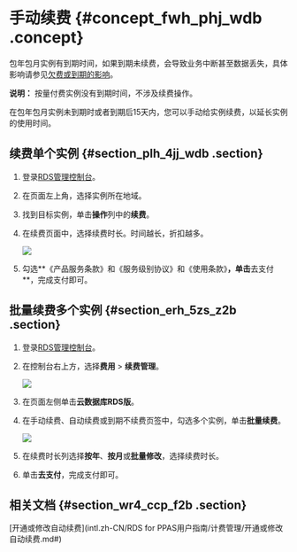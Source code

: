 # 手动续费 {#concept_fwh_phj_wdb .concept}

包年包月实例有到期时间，如果到期未续费，会导致业务中断甚至数据丢失，具体影响请参见[欠费或到期的影响](../intl.zh-CN/产品定价/到期或欠费的影响.md)。

**说明：** 按量付费实例没有到期时间，不涉及续费操作。

在包年包月实例未到期时或者到期后15天内，您可以手动给实例续费，以延长实例的使用时间。

## 续费单个实例 {#section_plh_4jj_wdb .section}

1.  登录[RDS管理控制台](https://rds.console.aliyun.com/)。
2.  在页面左上角，选择实例所在地域。
3.  找到目标实例，单击**操作**列中的**续费**。
4.  在续费页面中，选择续费时长。时间越长，折扣越多。

    ![](http://static-aliyun-doc.oss-cn-hangzhou.aliyuncs.com/assets/img/7889/154458445311150_zh-CN.png)

5.  勾选**《产品服务条款》和《服务级别协议》和《使用条款》**，单击**去支付**，完成支付即可。

## 批量续费多个实例 {#section_erh_5zs_z2b .section}

1.  登录[RDS管理控制台](https://rds.console.aliyun.com/)。
2.  在控制台右上方，选择**费用** \> **续费管理**。

    ![](http://static-aliyun-doc.oss-cn-hangzhou.aliyuncs.com/assets/img/7890/154458445311148_zh-CN.png)

3.  在页面左侧单击**云数据库RDS版**。
4.  在手动续费、自动续费或到期不续费页签中，勾选多个实例，单击**批量续费**。

    ![](http://static-aliyun-doc.oss-cn-hangzhou.aliyuncs.com/assets/img/7889/154458445311151_zh-CN.png)

5.  在续费时长列选择**按年**、**按月**或**批量修改**，选择续费时长。
6.  单击**去支付**，完成支付即可。

## 相关文档 {#section_wr4_ccp_f2b .section}

[开通或修改自动续费](intl.zh-CN/RDS for PPAS用户指南/计费管理/开通或修改自动续费.md#)

